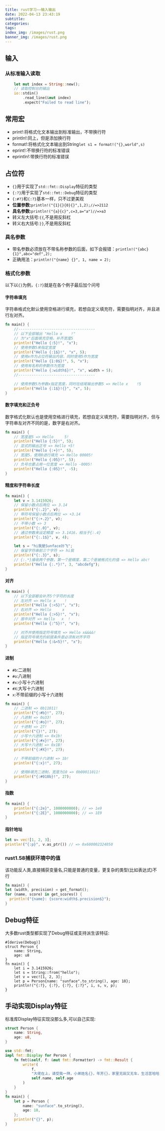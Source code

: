```yaml
---
title: rust学习——输入输出
date: 2022-04-13 23:43:19
subtitle:
categories:
tags:
index_img: /images/rust.png
banner_img: /images/rust.png
---
```

## 输入
### 从标准输入读取
```rust
    let mut index = String::new();
    // 读取控制台的输出
    io::stdin()
        .read_line(&mut index)
        .expect("Failed to read line");
```

## 常用宏
- print!:将格式化文本输出到标准输出，不带换行符
- println!:同上，但是添加换行符
- format!:将格式化文本输出到String`let s1 = format!("{},world",s)`
- eprint!:不带换行符的标准错误
- eprintln!:带换行符的标准错误
## 占位符
- `{}`用于实现了`std::fmt::Display`特征的类型
- `{:?}`用于实现了`std::fmt::Debug`特征的类型
- `{:#?}`和`{:?}`基本一样，只不过更美观
- **位置参数:**`println!("{1}{}{0}{}",1,2);//=>2112`
- **具名参数:**`println!("{a}{c}",c=3,a="a")//=>a3`
- 转义左大括号:`{{`,不是用反斜杠
- 转义右大括号:`}}`,不是用反斜杠
### 具名参数
- 带名参数必须放在不带名称参数的后面，如下会报错：`println!("{abc} {1}",abc="def",2);`
- 正确用法：`println!("{name} {}", 1, name = 2);`
### 格式化参数
以下以`{}`为例，`{:?}`就是在各个例子最后加个问号
#### 字符串填充
字符串格式化默认使用空格进行填充，若想自定义填充符，需要指明对齐，并且进行左对齐。
```rust
fn main() {
    //-----------------------------------
    // 以下全部输出 "Hello x    !"
    // 为"x"后面填充空格，补齐宽度5
    println!("Hello {:5}!", "x");
    // 使用参数5来指定宽度
    println!("Hello {:1$}!", "x", 5);
    // 使用x作为占位符输出内容，同时使用5作为宽度
    println!("Hello {1:0$}!", 5, "x");
    // 使用有名称的参数作为宽度
    println!("Hello {:width$}!", "x", width = 5);
    //-----------------------------------

    // 使用参数5为参数x指定宽度，同时在结尾输出参数5 => Hello x    !5
    println!("Hello {:1$}!{}", "x", 5);
}
```
#### 数字填充和正负号
数字格式化默认也是使用空格进行填充，若想自定义填充符，需要指明对齐，但与字符串左对齐不同的是，数字是右对齐。
```rust
fn main() {
    // 宽度是5 => Hello     5!
    println!("Hello {:5}!", 5);
    // 显式的输出正号 => Hello +5!
    println!("Hello {:+}!", 5);
    // 宽度5，使用0进行填充 => Hello 00005!
    println!("Hello {:05}!", 5);
    // 负号也要占用一位宽度 => Hello -0005!
    println!("Hello {:05}!", -5);
}
```
#### 精度和字符串长度
```rust
fn main() {
    let v = 3.1415926;
    // 保留小数点后两位 => 3.14
    println!("{:.2}", v);
    // 带符号保留小数点后两位 => +3.14
    println!("{:+.2}", v);
    // 不带小数 => 3
    println!("{:.0}", v);
    // 通过参数来设定精度 => 3.1416，相当于{:.4}
    println!("{:.1$}", v, 4);

    let s = "hi我是Sunface孙飞";
    // 保留字符串前三个字符 => hi我
    println!("{:.3}", s);
    // {:.*}接收两个参数，第一个是精度，第二个是被格式化的值 => Hello abc!
    println!("Hello {:.*}!", 3, "abcdefg");
}
```
#### 对齐
```rust
fn main() {
    // 以下全部都会补齐5个字符的长度
    // 左对齐 => Hello x    !
    println!("Hello {:<5}!", "x");
    // 右对齐 => Hello     x
    println!("Hello {:>5}!", "x");
    // 居中对齐 => Hello   x  !
    println!("Hello {:^5}!", "x");

    // 对齐并使用指定符号填充 => Hello x&&&&!
    // 指定符号填充的前提条件是必须有对齐字符
    println!("Hello {:&<5}!", "x");
}
```
#### 进制
- `#b`:二进制
- `#o`:八进制
- `#x`:小写十六进制
- `#X`:大写十六进制
- `x`:不带前缀的小写十六进制
```rust
fn main() {
    // 二进制 => 0b11011!
    println!("{:#b}!", 27);
    // 八进制 => 0o33!
    println!("{:#o}!", 27);
    // 十进制 => 27!
    println!("{}!", 27);
    // 小写十六进制 => 0x1b!
    println!("{:#x}!", 27);
    // 大写十六进制 => 0x1B!
    println!("{:#X}!", 27);

    // 不带前缀的十六进制 => 1b!
    println!("{:x}!", 27);

    // 使用0填充二进制，宽度为10 => 0b00011011!
    println!("{:#010b}!", 27);
}
```
#### 指数
```rust
fn main() {
    println!("{:2e}", 1000000000); // => 1e9
    println!("{:2E}", 1000000000); // => 1E9
}
```
#### 指针地址
```rust
let v= vec![1, 2, 3];
println!("{:p}", v.as_ptr()) // => 0x600002324050
```
### rust1.58捕获环境中的值
该功能反人类,直接捕获变量名,只能是普通的变量，更复杂的类型(比如表达式)不行
```rust
fn main() {
let (width, precision) = get_format();
for (name, score) in get_scores() {
  println!("{name}: {score:width$.precision$}");
}
```
## Debug特征
大多数rust类型都实现了Debug特征或支持派生该特征:
```
#[derive(Debug)]
struct Person {
    name: String,
    age: u8
}
fn main() {
    let i = 3.1415926;
    let s = String::from("hello");
    let v = vec![1, 2, 3];
    let p = Person{name: "sunface".to_string(), age: 18};
    println!("{:?}, {:?}, {:?}, {:?}", i, s, v, p);
}
```
## 手动实现Display特征
标准库Display特征实现没那么多,可以自己实现:
```rust
struct Person {
    name: String,
    age: u8,
}

use std::fmt;
impl fmt::Display for Person {
    fn fmt(&self, f: &mut fmt::Formatter) -> fmt::Result {
        write!(
            f,
            "大佬在上，请受我一拜，小弟姓名{}，年芳{}，家里无田又无车，生活苦哈哈",
            self.name, self.age
        )
    }
}
fn main() {
    let p = Person {
        name: "sunface".to_string(),
        age: 18,
    };
    println!("{}", p);
}
```

